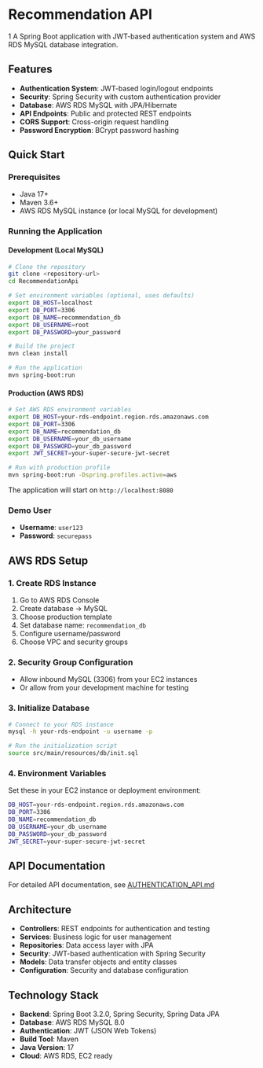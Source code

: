 # Recommendation API
1
A Spring Boot application with JWT-based authentication system and AWS RDS MySQL database integration.

## Features

- **Authentication System**: JWT-based login/logout endpoints
- **Security**: Spring Security with custom authentication provider
- **Database**: AWS RDS MySQL with JPA/Hibernate
- **API Endpoints**: Public and protected REST endpoints
- **CORS Support**: Cross-origin request handling
- **Password Encryption**: BCrypt password hashing

## Quick Start

### Prerequisites
- Java 17+
- Maven 3.6+
- AWS RDS MySQL instance (or local MySQL for development)

### Running the Application

#### Development (Local MySQL)
```bash
# Clone the repository
git clone <repository-url>
cd RecommendationApi

# Set environment variables (optional, uses defaults)
export DB_HOST=localhost
export DB_PORT=3306
export DB_NAME=recommendation_db
export DB_USERNAME=root
export DB_PASSWORD=your_password

# Build the project
mvn clean install

# Run the application
mvn spring-boot:run
```

#### Production (AWS RDS)
```bash
# Set AWS RDS environment variables
export DB_HOST=your-rds-endpoint.region.rds.amazonaws.com
export DB_PORT=3306
export DB_NAME=recommendation_db
export DB_USERNAME=your_db_username
export DB_PASSWORD=your_db_password
export JWT_SECRET=your-super-secure-jwt-secret

# Run with production profile
mvn spring-boot:run -Dspring.profiles.active=aws
```

The application will start on `http://localhost:8080`

### Demo User
- **Username**: `user123`
- **Password**: `securepass`

## AWS RDS Setup

### 1. Create RDS Instance
1. Go to AWS RDS Console
2. Create database → MySQL
3. Choose production template
4. Set database name: `recommendation_db`
5. Configure username/password
6. Choose VPC and security groups

### 2. Security Group Configuration
- Allow inbound MySQL (3306) from your EC2 instances
- Or allow from your development machine for testing

### 3. Initialize Database
```bash
# Connect to your RDS instance
mysql -h your-rds-endpoint -u username -p

# Run the initialization script
source src/main/resources/db/init.sql
```

### 4. Environment Variables
Set these in your EC2 instance or deployment environment:
```bash
DB_HOST=your-rds-endpoint.region.rds.amazonaws.com
DB_PORT=3306
DB_NAME=recommendation_db
DB_USERNAME=your_db_username
DB_PASSWORD=your_db_password
JWT_SECRET=your-super-secure-jwt-secret
```

## API Documentation

For detailed API documentation, see [AUTHENTICATION_API.md](AUTHENTICATION_API.md)

## Architecture

- **Controllers**: REST endpoints for authentication and testing
- **Services**: Business logic for user management
- **Repositories**: Data access layer with JPA
- **Security**: JWT-based authentication with Spring Security
- **Models**: Data transfer objects and entity classes
- **Configuration**: Security and database configuration

## Technology Stack

- **Backend**: Spring Boot 3.2.0, Spring Security, Spring Data JPA
- **Database**: AWS RDS MySQL 8.0
- **Authentication**: JWT (JSON Web Tokens)
- **Build Tool**: Maven
- **Java Version**: 17
- **Cloud**: AWS RDS, EC2 ready
